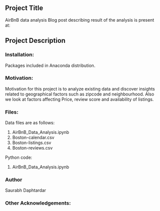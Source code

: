 ## Project Title
AirBnB data analysis
Blog post describing result of the analysis is present at:



## Project Description

### Installation:
Packages included in Anaconda distribution.

### Motivation:
Motivation for this project is to analyze existing data and discover insights related to geographical factors such as zipcode and neighbourhood. Also we look at factors affecting Price, review score and availability of listings.

### Files:
Data files are as follows:
1. AirBnB_Data_Analysis.ipynb  
2. Boston-calendar.csv  
3. Boston-listings.csv  
4. Boston-reviews.csv  

Python code:
1. AirBnB_Data_Analysis.ipynb

### Author
Saurabh Daphtardar

### Other Acknowledgements:
